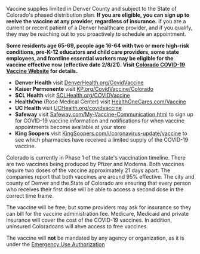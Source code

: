 Vaccine supplies limited in Denver County and subject to the State of Colorado's phased distribution plan. **If you are eligible, you can sign up to reeive the vaccine at any provider, regardless of insurance.** If you are a current or recent patient of a Denver healthcare provider, and if you qualify, they may be reaching out to you proactively to schedule an appointment. 

**Some residents age 65-69, people age 16-64 with two or more high-risk conditions, pre-K-12 educators and child care providers, some state employees, and frontline essential workers may be eligible for the vaccine effective now (effective date 2/8/21). Visit [Colorado COVID-19 Vaccine Website](https://covid19.colorado.gov/vaccine) for details.**

* **Denver Health** visit [DenverHealth.org/CovidVaccine](https://www.denverhealth.org/covidvaccine)
* **Kaiser Permenente** visit [KP.org/CovidVaccine/Colorado](https://www.kp.org/covidvaccine/colorado)
* **SCL Health** visit [SCLHealth.org/COVIDVaccine](https://www.sclhealth.org/covidvaccine)
* **HealthOne** (Rose Medical Center) visit [HealthOneCares.com/Vaccine](https://www.healthonecares.com/vaccine)
* **UC Health** visit [UCHealth.org/covidvaccine](https://www.uchealth.org/covidvaccine)
* **Safeway** visit [Safeway.com/My-Vaccine-Communication.html](https://www.safeway.com/my-vaccine-communication.html) to sign up for COVID-19 vaccine information and notifications for when vaccine appointments become available at your store
* **King Soopers** visit [KingSoopers.com/i/coronavirus-update/vaccine](https://www.kingsoopers.com/i/coronavirus-update/vaccine) to see which pharmacies have received a limited supply of the COVID-19 vaccine. 

Colorado is currently in Phase 1 of the state's vaccination timeline. There are two vaccines being produced by Pfizer and Moderna. Both vaccines require two doses of the vaccine approximately 21 days apart. The companies report that both vaccines are around 95% effective. The city and county of Denver and the State of Colorado are ensuring that every person who receives their first dose will be able to access a second dose in the correct time frame. 

The vaccine will be free, but some providers may ask for insurance so they can bill for the vaccine administration fee. Medicare, Medicaid and private insurance will cover the cost of the COVID-19 vaccines. In addition, uninsured Coloradoans will ahve access to free vaccines. 

The vaccine will **not** be mandated by any agency or organization, as it is under the [Emergency Use Authorization](https://www.fda.gov/vaccines-blood-biologics/vaccines/emergency-use-authorization-vaccines-explained)
